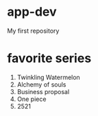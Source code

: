 # app-dev
My first repository
# favorite series
1. Twinkling Watermelon
2. Alchemy of souls
3. Business proposal
4. One piece
5. 2521
